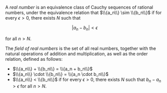 A *real number* is an equivalence class of Cauchy sequences of rational numbers, under the equivalence relation that $\\{a_n\\} \sim \\{b_n\\}$ if for every $\epsilon > 0$, there exists $N$ such that

$$
| a_n - b_n | < \epsilon
$$

for all $n > N$.

The *field of real numbers* is the set of all real numbers, together with the natural operations of addition and multiplication, as well as the order relation, defined as follows:

- $\\{a_n\\} + \\{b_n\\} = \\{a_n + b_n\\}$
- $\\{a_n\\} \cdot \\{b_n\\} = \\{a_n \cdot b_n\\}$
- $\\{a_n\\} < \\{b_n\\}$ if for every $\epsilon > 0$, there exists $N$ such that $b_n - a_n > \epsilon$ for all $n > N$.
